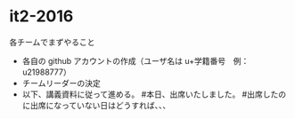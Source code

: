 # it2-2016

各チームでまずやること
* 各自の github アカウントの作成（ユーザ名は u+学籍番号　例：u21988777）
* チームリーダーの決定
* 以下、講義資料に従って進める。
#本日、出席いたしました。
#出席したのに出席になっていない日はどうすれば、、、

